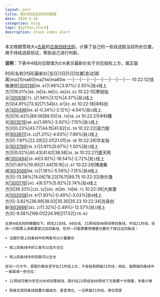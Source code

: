 ```yaml
---
layout: post
title: 股价四线法则实时数据
date: 2020-5-10
categories: blog
tags: [python,stock]
description: stock index alert
---
```



本文根据雪球大v[古泉](https://xueqiu.com/u/7148646888)的[古泉四线法则](https://xueqiu.com/7148646888/130498192)，计算了自己的一些自选股当前所处位置，用于持续追踪验证，帮助自己进行判断。

**说明**：下表中4线对应取值为`红色`表示最新价处于对应指标上方，属正面

时间|名称|代码|最新价|当日|3日|5日|位置|变动|距离|ma21|ma60|ma21w|ma60w
---|---|---|---|---|---|---|---|---
10:22:12|信维通信|[300136](https://xueqiu.com/S/SZ300136)|`60.47`|1.66%|3.97%|-2.55%|处`4`线上方|1|16.01%|`60.36`|`56.09`|`51.66`|`43.61`
10:22:15|寒锐钴业|[300618](https://xueqiu.com/S/SZ300618)|`71.1`|1.56%|3.12%|4.37%|处`2`线上方|0|4.91%|73.92|71.54|`63.87`|`63.03`
10:22:18|中科创达|[300496](https://xueqiu.com/S/SZ300496)|`84.8`|-0.24%|-2.12%|-4.94%|处`2`线上方|0|10.42%|89.56|89.50|`78.74`|`58.24`
10:22:21|中科曙光|[603019](https://xueqiu.com/S/SH603019)|`40.01`|1.99%|-3.92%|-7.15%|处`1`线上方|0|0.23%|43.77|44.15|41.62|`32.59`
10:22:22|诺力股份|[603611](https://xueqiu.com/S/SH603611)|`19.22`|1.21%|-4.63%|-7.96%|处`1`线上方|0|-7.61%|22.29|22.01|21.01|`18.38`
10:22:26|华友钴业|[603799](https://xueqiu.com/S/SH603799)|`38.57`|3.91%|0.67%|-1.50%|处`1`线上方|0|0.02%|40.43|41.62|38.58|`34.36`
10:22:27|盛天网络|[300494](https://xueqiu.com/S/SZ300494)|`19.09`|3.92%|-18.54%|-2.72%|处`1`线上方|0|1.60%|19.90|21.44|19.16|`15.67`
10:22:26|博通集成|[603068](https://xueqiu.com/S/SH603068)|`68.52`|1.18%|-5.59%|-7.15%|处`0`线上方|0|-13.38%|74.06|78.23|76.11|89.75
10:22:33|帝尔激光|[300776](https://xueqiu.com/S/SZ300776)|`141.4`|6.57%|5.82%|3.74%|处`4`线上方|0|39.33%|`125.52`|`102.45`|`95.74`|`88.71`
10:22:36|大族激光|[002008](https://xueqiu.com/S/SZ002008)|`34.97`|1.83%|-0.49%|-3.03%|处`0`线上方|0|-3.82%|36.99|38.03|35.30|35.23
10:22:34|兆易创新|[603986](https://xueqiu.com/S/SH603986)|`181.27`|1.32%|-2.49%|-12.57%|处`1`线上方|0|-9.58%|198.01|224.99|217.52|`170.63`

```
古泉4线法则的精髓如下。抓住21日线、60日线、21周线及60周线等四条线，外加21月线，任何一只股票上涨都要穿过这四条线，任何一只股票要想爆雷也要先下穿过这四条线：

+ 当股价爬上四条线中的两条可以少量建仓

+ 爬上四条线中的三条可以加大仓位

+ 爬上四条线中的四条可以全仓

任何一只大牛，其股价都会坚守在21月线上方，不会轻易跌破21月线；相反，每跌破四条线中一条就减一些仓位：

+ 21周线可做为多空分水岭及警戒线，股价在21周线及60周线下方就要十分慎重，多看少做

+ 跌破全部四条线就要大幅减仓，甚至清仓，一旦跌破21月线，清仓观望
```